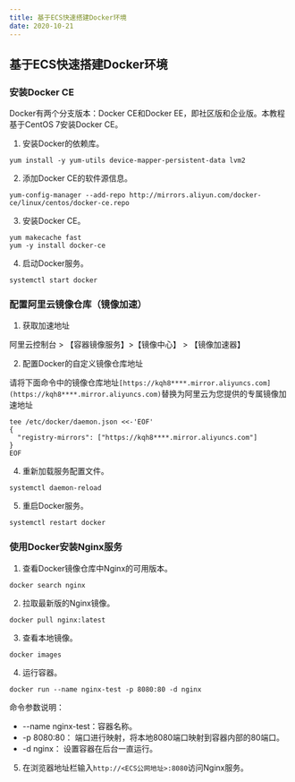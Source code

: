 ```yaml
---
title: 基于ECS快速搭建Docker环境
date: 2020-10-21
---
```


## 基于ECS快速搭建Docker环境

### 安装Docker CE
Docker有两个分支版本：Docker CE和Docker EE，即社区版和企业版。本教程基于CentOS 7安装Docker CE。

1. 安装Docker的依赖库。
```
yum install -y yum-utils device-mapper-persistent-data lvm2
```

2. 添加Docker CE的软件源信息。
```
yum-config-manager --add-repo http://mirrors.aliyun.com/docker-ce/linux/centos/docker-ce.repo
```

3. 安装Docker CE。
```shell
yum makecache fast
yum -y install docker-ce
```

4. 启动Docker服务。
```
systemctl start docker
```
### 配置阿里云镜像仓库（镜像加速）

1. 获取加速地址

阿里云控制台 > 【容器镜像服务】>【镜像中心】 > 【镜像加速器】

2. 配置Docker的自定义镜像仓库地址

请将下面命令中的镜像仓库地址`[https://kqh8****.mirror.aliyuncs.com](https://kqh8****.mirror.aliyuncs.com)`替换为阿里云为您提供的专属镜像加速地址
```
tee /etc/docker/daemon.json <<-'EOF'
{
  "registry-mirrors": ["https://kqh8****.mirror.aliyuncs.com"]
}
EOF
```

4. 重新加载服务配置文件。
```
systemctl daemon-reload
```

5. 重启Docker服务。
```
systemctl restart docker
```
### 使用Docker安装Nginx服务

1. 查看Docker镜像仓库中Nginx的可用版本。
```
docker search nginx
```

2. 拉取最新版的Nginx镜像。
```
docker pull nginx:latest
```

3. 查看本地镜像。
```
docker images
```

4. 运行容器。
```
docker run --name nginx-test -p 8080:80 -d nginx
```
命令参数说明：

- --name nginx-test：容器名称。
- -p 8080:80： 端口进行映射，将本地8080端口映射到容器内部的80端口。
- -d nginx： 设置容器在后台一直运行。
5. 在浏览器地址栏输入`http://<ECS公网地址>:8080`访问Nginx服务。
